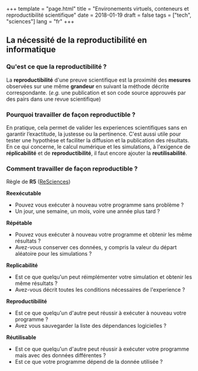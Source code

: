 +++
template = "page.html"
title = "Environements virtuels, conteneurs et reproductibilité scientifique"
date =  2018-01-19
draft = false
tags = ["tech", "sciences"]
lang = "fr"
+++


## La nécessité de la reproductibilité en informatique

### Qu'est ce que la reproductibilité ?

La **reproductibilité** d'une preuve scientifique est la proximité des **mesures** observées sur une même **grandeur** en suivant la méthode décrite correspondante. (*e.g.* une publication et son code source approuvés par des pairs dans une revue scientifique)



### Pourquoi travailler de façon reproductible ?

En pratique, cela permet de valider les experiences scientifiques sans en garantir l’exactitude, la justesse ou la pertinence. C'est aussi utile pour tester une hypothèse et faciliter la diffusion et la publication des résultats. En ce qui concerne, le calcul numérique et les simulations, à l'exigence de **réplicabilité** et de **reproductibilité**, il faut encore ajouter la **reutilisabilité**.


### Comment travailler de façon reproductible ?

Règle de **R5** ([ReSciences](https://hal.archives-ouvertes.fr/hal-01573262))


**Reexécutable**
* Pouvez vous exécuter à nouveau votre programme sans problème ?
* Un jour, une semaine, un mois, voire une année plus tard ?

**Répétable**
* Pouvez vous exécuter à nouveau votre programme et obtenir les même résultats ?
* Avez-vous conserver ces données, y compris la valeur du départ aléatoire pour les simulations ?

**Replicabilité**
* Est ce que quelqu'un peut réimplémenter votre simulation et obtenir les même résultats ?
* Avez-vous décrit toutes les conditions nécessaires de l'experience ?

**Reproductibilité**
* Est ce que quelqu'un d'autre peut réussir à exécuter à nouveau votre programme ?
* Avez vous sauvegarder la liste des dépendances logicielles ?

**Réutilisable**
* Est ce que quelqu'un d'autre peut réussir à exécuter votre programme mais avec des données différentes ?
* Est ce que votre programme dépend de la donnée utilisée ?

